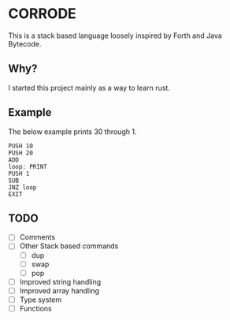# CORRODE
This is a stack based language loosely inspired by Forth and Java Bytecode.

## Why?
I started this project mainly as a way to learn rust.

## Example
The below example prints 30 through 1.
```
PUSH 10
PUSH 20
ADD
loop: PRINT
PUSH 1
SUB
JNZ loop
EXIT
```
## TODO

- [ ] Comments
- [ ] Other Stack based commands
    - [ ] dup
    - [ ] swap
    - [ ] pop
- [ ] Improved string handling
- [ ] Improved array handling
- [ ] Type system
- [ ] Functions